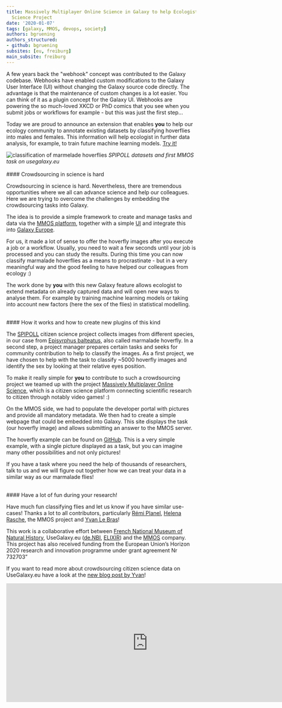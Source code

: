 ```yaml
---
title: Massively Multiplayer Online Science in Galaxy to help Ecologists - A Citizen
  Science Project
date: '2020-01-07'
tags: [galaxy, MMOS, devops, society]
authors: bgruening
authors_structured:
- github: bgruening
subsites: [eu, freiburg]
main_subsite: freiburg
---
```


A few years back the "webhook" concept was contributed to the Galaxy codebase.
Webhooks have enabled custom modifications to the Galaxy User Interface (UI) without changing the Galaxy source code directly.
The advantage is that the maintenance of custom changes is a lot easier. You can think of it as a plugin concept for the Galaxy UI.
Webhooks are powering the so much-loved XKCD or PhD comics that you see when you submit jobs or workflows for example - but this was just the first step...

Today we are proud to announce an extension that enables __you__ to help our ecology community to annotate existing datasets by classifying hoverflies into males and females.
This information will help ecologist in further data analysis, for example, to train future machine learning models. [Try it!](https://usegalaxy.eu/gapars-experiment)

<div class="multiple-img">
    <img src="/assets/media/mmos_flies.png" alt="classification of marmelade hoverflies" />
    <i>SPIPOLL datasets and first MMOS task on usegalaxy.eu</i>
</div>


<br>
#### Crowdsourcing in science is hard

Crowdsourcing in science is hard. Nevertheless, there are tremendous opportunities where we all can advance science and help our colleagues. Here we are trying to overcome the challenges by embedding the crowdsourcing tasks into Galaxy.

The idea is to provide a simple framework to create and manage tasks and data via the [MMOS platform](http://mmos.ch),
together with a simple [UI](https://usegalaxy.eu/gapars-experiment) and integrate this into [Galaxy Europe](https://usegalaxy.eu).

For us, it made a lot of sense to offer the hoverfly images after you execute a job or a workflow. Usually, you need to wait a few seconds until your job is processed and you can study the results. During this time you can now classify marmalade hoverflies as a means to procrastinate - but in a very meaningful way and the
good feeling to have helped our colleagues from ecology :)

The work done by __you__ with this new Galaxy feature allows ecologist to extend metadata on already captured data
and will open new ways to analyse them. For example by
training machine learning models or taking into account new factors (here the sex of the flies) in statistical modelling.

<br>
#### How it works and how to create new plugins of this kind

The [SPIPOLL](https://www.spipoll.org) citizen science project collects images from different species, in our case from [Episyrphus balteatus](https://en.wikipedia.org/wiki/Episyrphus_balteatus), also called marmalade hoverfly. In a second step, a project manager prepares certain tasks and seeks for community contribution to help to classify the images.
As a first project, we have chosen to help with the task to classify ~5000 hoverfly images and identify the sex by looking at their relative eyes position.

To make it really simple for __you__ to contribute to such a crowdsourcing project we teamed up with the project [Massively Multiplayer Online Science](http://gapars.mmos.ch), which is a citizen science platform connecting scientific research to citizen through notably video games! :)

On the MMOS side, we had to populate the developer portal with pictures and provide all mandatory metadata. We then had to create a simple webpage that could be embedded into Galaxy. This site displays the task (our hoverfly image) and allows submitting an answer to the MMOS server.

The hoverfly example can be found on [GitHub](https://github.com/galaxyecology/webhook_SPIPOLL_Flash/blob/master/templates/guess.html).
This is a very simple example, with a single picture displayed as a task, but you can imagine many other possibilities and not only pictures!

If you have a task where you need the help of thousands of researchers, talk to us and we will figure out together how we can treat your data in a similar way as our marmalade flies!


<br>
#### Have a lot of fun during your research!

Have much fun classifying flies and let us know if you have similar use-cases!
Thanks a lot to all contributors, particularly [Rémi Planel](https://github.com/rplanel/), [Helena Rasche](https://github.com/erasche/),
the MMOS project and [Yvan Le Bras](https://github.com/yvanlebras/)!

This work is a collaborative effort between [French National Museum of Natural History](https://www.mnhn.fr/en), UseGalaxy.eu ([de.NBI](https::/denbi.de/), [ELIXIR](https://elixir-europe.org)) and the [MMOS](http://mmos.ch) company. This project has also received funding from the European Union’s Horizon 2020 research and innovation programme under grant agreement Nr 732703” 

If you want to read more about crowdsourcing citizen science data on UseGalaxy.eu have a look at the [new blog post by Yvan](https://galaxyproject.org/blog/2020-01-galaxy-ecology-citizen-science/)! 

<div class="multiple-img">
    <iframe width="750" height="315" src="https://www.youtube.com/embed/U6mu3QrK9Ao" frameborder="0" allow="accelerometer; autoplay; encrypted-media; gyroscope; picture-in-picture" allowfullscreen></iframe>
</div>

